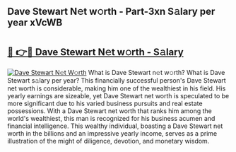 ## Dave Stewart N𝚎t w𝚘rth - Part-3xn S𝚊lary per year xVcWB

# <h2><a href="http://gc3aqp.nevu.top/?p=Dave+Stewart">🔗 👉🔴 Dave Stewart N𝚎t w𝚘rth - S𝚊lary</a></h2>

[![Dave Stewart N𝚎t W𝚘rth](https://i.imgur.com/Oavwk0R.jpeg)](http://gc3aqp.nevu.top/?p=Dave+Stewart)
What is Dave Stewart n𝚎t w𝚘rth? What is Dave Stewart s𝚊lary per year?
This financially successful person's Dave Stewart net worth is considerable, making him one of the wealthiest in his field. His yearly earnings are sizeable, yet Dave Stewart net worth is speculated to be more significant due to his varied business pursuits and real estate possessions. With a Dave Stewart net worth that ranks him among the world's wealthiest, this man is recognized for his business acumen and financial intelligence. This wealthy individual, boasting a Dave Stewart net worth in the billions and an impressive yearly income, serves as a prime illustration of the might of diligence, devotion, and monetary wisdom.
